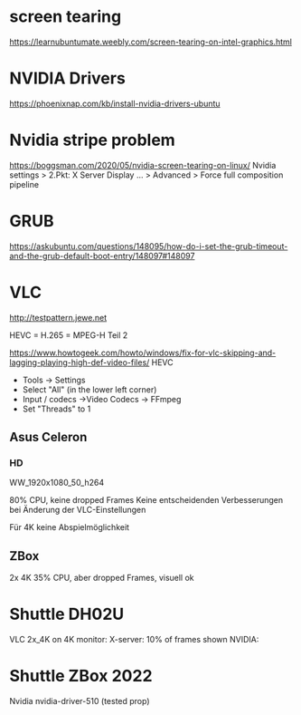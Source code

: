 # screen tearing
https://learnubuntumate.weebly.com/screen-tearing-on-intel-graphics.html

# NVIDIA Drivers
https://phoenixnap.com/kb/install-nvidia-drivers-ubuntu

# Nvidia stripe problem
https://boggsman.com/2020/05/nvidia-screen-tearing-on-linux/
Nvidia settings > 2.Pkt: X Server Display ... > Advanced > Force full composition pipeline


# GRUB
https://askubuntu.com/questions/148095/how-do-i-set-the-grub-timeout-and-the-grub-default-boot-entry/148097#148097

# VLC

http://testpattern.jewe.net


HEVC = H.265 = MPEG-H Teil 2

https://www.howtogeek.com/howto/windows/fix-for-vlc-skipping-and-lagging-playing-high-def-video-files/
HEVC
- Tools -> Settings
- Select "All" (in the lower left corner)
- Input / codecs ->Video Codecs -> FFmpeg
- Set "Threads" to 1



## Asus Celeron

### HD
WW_1920x1080_50_h264

80% CPU, keine dropped Frames
Keine entscheidenden Verbesserungen bei Änderung der VLC-Einstellungen

Für 4K keine Abspielmöglichkeit


## ZBox

2x 4K
35% CPU, aber dropped Frames, visuell ok


# Shuttle DH02U
VLC 2x_4K on 4K monitor:
    X-server: 10% of frames shown
    NVIDIA: 


# Shuttle ZBox 2022
Nvidia nvidia-driver-510 (tested prop)


